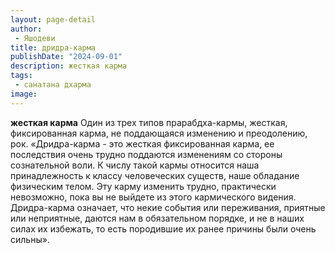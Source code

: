 ```yaml
---
layout: page-detail
author:
 - Яшодеви
title: дридра-карма
publishDate: "2024-09-01"
description: жесткая карма
tags:
 - санатана дхарма
image: 
---
```


__жесткая карма__
Один из трех типов прарабдха-кармы, жесткая, фиксированная карма, не поддающаяся изменению и преодолению, рок.
 «Дридра-карма - это жесткая фиксированная карма, ее последствия очень трудно поддаются изменениям со стороны сознательной воли. К числу такой кармы относится наша принадлежность к классу человеческих существ, наше обладание физическим телом. Эту карму изменить трудно, практически невозможно, пока вы не выйдете из этого кармического видения. Дридра-карма означает, что некие события или переживания, приятные или неприятные, даются нам в обязательном порядке, и не в наших силах их избежать, то есть породившие их ранее причины были очень сильны».

